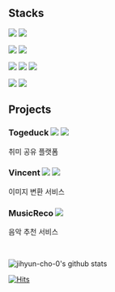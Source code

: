 ## Stacks

<img src="https://img.shields.io/badge/Python-127DAB?style=flat-square&logo=Python&logoColor=white"/> <img src="https://img.shields.io/badge/JavaScript-FFD53F?style=flat-square&logo=JavaScript&logoColor=white"/>

<img src="https://img.shields.io/badge/Django-005E67?style=flat-square&logo=Django&logoColor=white"/> <img src="https://img.shields.io/badge/Django Rest Framework-EB4D4D?style=flat-square&logo=Django Rest Framework&logoColor=white"/>

<img src="https://img.shields.io/badge/SQLite3-083D77?style=flat-square&logo=SQLite3&logoColor=white"/> <img src="https://img.shields.io/badge/Docker-0964C6?style=flat-square&logo=Docker&logoColor=white"/> <img src="https://img.shields.io/badge/amazon AWS-FF9D41?style=flat-square&logo=amazon AWS&logoColor=white"/>

<img src="https://img.shields.io/badge/Visual Studio Code-489CE6?style=flat-square&logo=Visual Studio Code&logoColor=white"/> <img src="https://img.shields.io/badge/PyCharm-3DD392?style=flat-square&logo=PyCharm&logoColor=white"/>


## Projects

### Togeduck <a href="https://github.com/Team-Hot6/Togeduck_Backend"><img src="https://img.shields.io/badge/Backend-E4E4E4?style=flat-square&logo=&logoColor=white"/></a> <a href="https://github.com/Team-Hot6/Togeduck_Frontend"><img src="https://img.shields.io/badge/Frontend-E4E4E4?style=flat-square&logo=&logoColor=white"/></a>
취미 공유 플랫폼

### Vincent <a href="https://github.com/Carrotww/Vincent_Backend"><img src="https://img.shields.io/badge/Backend-E4E4E4?style=flat-square&logo=&logoColor=white"/></a> <a href="https://github.com/Carrotww/Vincent_Frontend"><img src="https://img.shields.io/badge/Frontend-E4E4E4?style=flat-square&logo=&logoColor=white"/></a>
이미지 변환 서비스

### MusicReco <a href="https://github.com/Carrotww/Recommend_service"><img src="https://img.shields.io/badge/Backend | Frontend-E4E4E4?style=flat-square&logo=&logoColor=white"/></a>
음악 추천 서비스

&nbsp; 

![jihyun-cho-0's github stats](https://github-readme-stats.vercel.app/api?username=jihyun-cho-0&show_icons=true)


[![Hits](https://hits.seeyoufarm.com/api/count/incr/badge.svg?url=https%3A%2F%2Fgithub.com%2Fgjbae1212%2Fjihyun-cho-0&count_bg=%23A2F2F0&title_bg=%23555555&icon=&icon_color=%23E7E7E7&title=hits&edge_flat=false)](https://hits.seeyoufarm.com)
